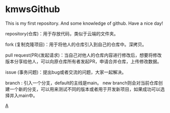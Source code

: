 # kmwsGithub
This is my first repository.
And some knowledge of github.
Have a nice day!

repository(仓库)：用于存放代码，类似于云端的文件夹。

fork (复制克隆项目)：用于将他人的仓库引入到自己的仓库中。深拷贝。

pull request(PR)(发起请求)：当自己对他人的仓库内容进行修改后，想要将修改版本分享给他人，可以向原仓库所有者发起PR，申请合并仓库，上传修改数据。

issue (事务问题)：提出bug或者交流的问题，大家一起解决。

branch : 引入一个分支，default的主线是main。 new branch则会对当前仓库创建一个新的分支，可以用来测试不同的版本或者用于开发新项目，如果成功可以选择并入main中。


[A](https://github.com/Xzore19/kmwsGithub/blob/e4f9211b19917b7f8037fbdc1047ef7ccee6db86/LICENSE)
